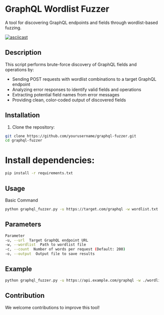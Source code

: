 # GraphQL Wordlist Fuzzer

A tool for discovering GraphQL endpoints and fields through wordlist-based fuzzing.

[![asciicast](https://asciinema.org/a/sCWJ8iZib5xXvDFXXkRa2O2NI.svg)](https://asciinema.org/a/sCWJ8iZib5xXvDFXXkRa2O2NI)

## Description

This script performs brute-force discovery of GraphQL fields and operations by:
- Sending POST requests with wordlist combinations to a target GraphQL endpoint
- Analyzing error responses to identify valid fields and operations
- Extracting potential field names from error messages
- Providing clean, color-coded output of discovered fields

## Installation

1. Clone the repository:
```bash
git clone https://github.com/yourusername/graphql-fuzzer.git
cd graphql-fuzzer
```

# Install dependencies:

```bash
pip install -r requirements.txt
```

## Usage

Basic Command

```bash
python graphql_fuzzer.py -u https://target.com/graphql -w wordlist.txt
```

## Parameters

```bash
Parameter                  
-u, --url  Target GraphQL endpoint URL
-w, --wordlist  Path to wordlist file	 
-c, --count  Number of words per request (Default: 200)
-o, --output  Output file to save results
```

## Example

```bash
python graphql_fuzzer.py -u https://api.example.com/graphql -w ./wordlists/graphql.txt -c 300 -o results.txt
```

## Contribution

We welcome contributions to improve this tool!
